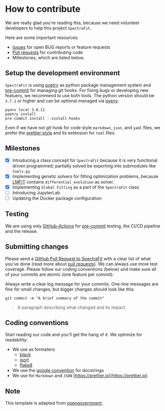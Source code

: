 # How to contribute

We are really glad you're reading this, because we need volunteer developers to
help this project `SpectraFit`.

Here are some important resources:

- [Issues](https://github.com/Anselmoo/spectrafit/issues) for open BUG reports
  or feature requests
- [Pull requests](https://github.com/Anselmoo/spectrafit/pulls) for contributing
  code
- Millestones, which are listed below.

## Setup the development environment

`SpectraFit` is using [poetry][4] as python package management system and
[pre-commit][5] for managing git hooks. For fixing bugs or developing new
featuers, we recommend to use both tools. The python version should be `3.7.1`
or higher and can be optional managed via [pyenv][6].

```shell
pyenv local 3.8.11
poetry install
pre-commit install --install-hooks
```

Even if we have not git hook for code style `markdown`, `json`, and `yaml`
files, we prefer the [prettier style][7] and its extension for `toml` files.

## Milestones

- [x] Introducing a class concept for `SpectraFit` because it is very functional
      driven programmed; partially solved be exporting into submodules like
      `tools.py`
- [x] Implementing genetic solvers for fitting optimization problems, because
      [LMFIT][8] contains `differential_evolution` as solver.
- [x] Implementing `Global Fitting` as a part of the `SpectraFit` class
- [ ] Introducing JupyterLab
- [ ] Updating the Docker package configuration

## Testing

We are using only [GitHub-Actions][1] for [pre-commit][5] testing, the CI/CD
pipeline and the release.

## Submitting changes

Please send a [GitHub Pull Request to SpectraFit][9] with a clear list of what
you've done (read more about
[pull requests](http://help.github.com/pull-requests/)). We can always use more
test coverage. Please follow our coding conventions (below) and make sure all of
your commits are atomic (one feature per commit).

Always write a clear log message for your commits. One-line messages are fine
for small changes, but bigger changes should look like this:

```shell
git commit -m "A brief summary of the commit"
```

> A paragraph describing what changed and its impact.

## Coding conventions

Start reading our code and you'll get the hang of it. We optimize for
readability:

- We use as formaters:
  - [black](https://black.readthedocs.io/en/stable/)
  - [isort](https://pycqa.github.io/isort/)
  - [flake8](https://flake8.pycqa.org/en/latest/)
- We use the [google convention][2] for docstrings
- We use for `Markdown` and `JSON` [https://prettier.io](https://prettier.io)

## Note

This template is adapted from [opengovernment][3].

[1]: https://github.com/Anselmoo/spectrafit/actions
[2]: https://google.github.io/styleguide/pyguide.html
[3]: https://github.com/opengovernment/opengovernment/blob/main/CONTRIBUTING.md
[4]: https://python-poetry.org
[5]: https://pre-commit.com
[6]: https://github.com/pyenv/pyenv
[7]: https://prettier.io
[8]: https://lmfit.github.io/lmfit-py/fitting.html
[9]: https://github.com/Anselmoo/spectrafit/pulls
